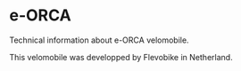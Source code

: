 # e-ORCA

Technical information about e-ORCA velomobile.

This velomobile was developped by Flevobike in Netherland.
